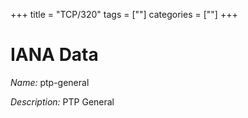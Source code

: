 +++
title = "TCP/320"
tags = [""]
categories = [""]
+++

# IANA Data

_Name:_ ptp-general

_Description:_ PTP General

